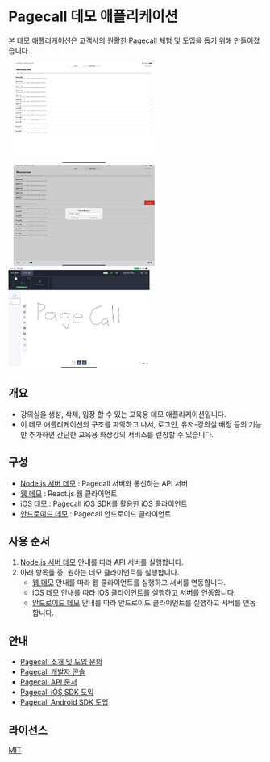 # Pagecall 데모 애플리케이션

본 데모 애플리케이션은 고객사의 원활한 Pagecall 체험 및 도입을 돕기 위해 만들어졌습니다.

<img src="./assets/ios-0.png"  width="280" height="200" hspace="10"><img src="./assets/ios-1.png"  width="280" height="200" hspace="10"><img src="./assets/pagecall.png"  width="280" height="200">

## 개요

- 강의실을 생성, 삭제, 입장 할 수 있는 교육용 데모 애플리케이션입니다.
- 이 데모 애플리케이션의 구조를 파악하고 나서, 로그인, 유저-강의실 배정 등의 기능만 추가하면 간단한 교육용 화상강의 서비스를 런칭할 수 있습니다.
 
## 구성

- [Node.js 서버 데모](./server) : Pagecall 서버와 통신하는 API 서버
- [웹 데모](./web) : React.js 웹 클라이언트
- [iOS 데모](./ios) : Pagecall iOS SDK를 활용한 iOS 클라이언트
- [안드로이드 데모](./android) : Pagecall 안드로이드 클라이언트

## 사용 순서
1. [Node.js 서버 데모](./server) 안내를 따라 API 서버를 실행합니다.
2. 아래 항목들 중, 원하는 데모 클라이언트를 실행합니다.
   - [웹 데모](./web) 안내를 따라 웹 클라이언트를 실행하고 서버를 연동합니다.
   - [iOS 데모](./ios) 안내를 따라 iOS 클라이언트를 실행하고 서버를 연동합니다.
   - [안드로이드 데모](./android) 안내를 따라 안드로이드 클라이언트를 실행하고 서버를 연동합니다.

## 안내

- [Pagecall 소개 및 도입 문의](https://pagecall.net/)
- [Pagecall 개발자 콘솔](https://console.pagecall.net/)
- [Pagecall API 문서](https://docs.pagecall.net/)
- [Pagecall iOS SDK 도입](https://github.com/pplink/pagecall-ios-example)
- [Pagecall Android SDK 도입](https://github.com/pplink/pagecall-android-sdk)

## 라이선스
[MIT](./LICENSE)
